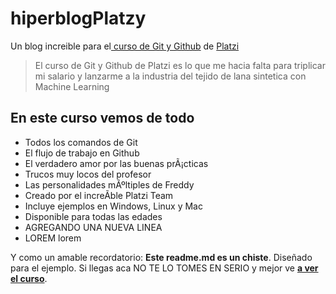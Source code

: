 # hiperblogPlatzy

Un blog increi­ble para el[ curso de Git y Github](https://platzi.com/cursos/git-github/ " curso de Git y Github") de [Platzi](https://platzi.com/ "Platzi")

> El curso de Git y Github de Platzi es lo que me haci­a falta para triplicar mi salario y lanzarme a la industria del tejido de lana sintetica con Machine Learning
>


## En este curso vemos de todo

- Todos los comandos de Git
- El flujo de trabajo en Github
- El verdadero amor por las buenas prÃ¡cticas
- Trucos muy locos del profesor
- Las personalidades mÃºltiples de Freddy
- Creado por el increÃ­ble Platzi Team
- Incluye ejemplos en Windows, Linux y Mac
- Disponible para todas las edades
- AGREGANDO UNA NUEVA LINEA 
- LOREM lorem

Y como un amable recordatorio: **Este readme.md es un chiste**. Diseñado para el ejemplo. Si llegas aca NO TE LO TOMES EN SERIO y mejor ve [**a ver el curso**](https://platzi.com/cursos/git-github/ "a ver el curso").
